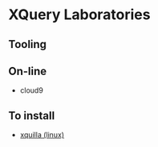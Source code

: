 # XQuery Laboratories

## Tooling

## On-line

* cloud9

## To install

* [xquilla (linux)](http://xqilla.sourceforge.net/CommandLine)
